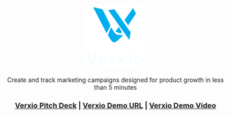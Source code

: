 <div align="center">

[![logo](https://github.com/onyekachi11/Verxio-ICP-Zero-To-dApp/blob/main/src/assets/Logo.svg)](https://verxio-bnb.vercel.app/)

Create and track marketing campaigns designed for product growth in less than 5 minutes
<h3>
  
[Verxio Pitch Deck](https://github.com/Axio-Lab/hublab/) | [Verxio Demo URL](https://www.verxio.xyz/) | [Verxio Demo Video](https://youtu.be/qPYI9hFOvI8)

</h3>

</div>
